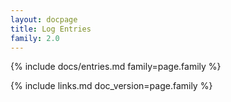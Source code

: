 ```yaml
---
layout: docpage
title: Log Entries
family: 2.0
---
```


{% include docs/entries.md family=page.family %}

{% include links.md doc_version=page.family %}
